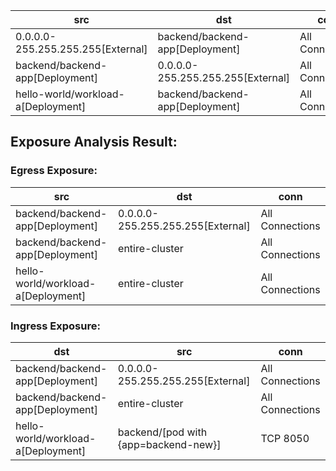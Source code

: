 | src | dst | conn |
|-----|-----|------|
| 0.0.0.0-255.255.255.255[External] | backend/backend-app[Deployment] | All Connections |
| backend/backend-app[Deployment] | 0.0.0.0-255.255.255.255[External] | All Connections |
| hello-world/workload-a[Deployment] | backend/backend-app[Deployment] | All Connections |
## Exposure Analysis Result:
### Egress Exposure:
| src | dst | conn |
|-----|-----|------|
| backend/backend-app[Deployment] | 0.0.0.0-255.255.255.255[External] | All Connections |
| backend/backend-app[Deployment] | entire-cluster | All Connections |
| hello-world/workload-a[Deployment] | entire-cluster | All Connections |

### Ingress Exposure:
| dst | src | conn |
|-----|-----|------|
| backend/backend-app[Deployment] | 0.0.0.0-255.255.255.255[External] | All Connections |
| backend/backend-app[Deployment] | entire-cluster | All Connections |
| hello-world/workload-a[Deployment] | backend/[pod with {app=backend-new}] | TCP 8050 |
